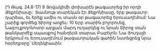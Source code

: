 (Դ Թագ. 24.8-17)
9 Յովակիմի փոխարէն թագաւորեց իր որդի Յեքոնիասը:  Տասնութ տարեկան էր Յեքոնիասը, երբ թագաւոր դարձաւ, եւ երեք ամիս ու տասն օր թագաւորեց Երուսաղէմում: Նա չարիք գործեց Տիրոջ առջեւ: 10 Երբ տարին բոլորուեց, Նաբուքոդոնոսոր արքան մարդ ուղարկեց ու նրան Տիրոջ տան թանկարժէք սպասքով հանդերձ տարաւ Բաբելոն: Նա Յուդայի երկրում ու Երուսաղէմում թագաւորական գահին նստեցրեց նրա հօրեղբօրը՝ Սեդեկիասին:
